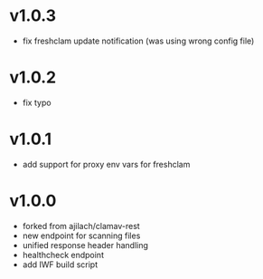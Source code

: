 # v1.0.3
- fix freshclam update notification (was using wrong config file)

# v1.0.2
- fix typo

# v1.0.1
- add support for proxy env vars for freshclam

# v1.0.0
- forked from ajilach/clamav-rest
- new endpoint for scanning files
- unified response header handling
- healthcheck endpoint
- add IWF build script
